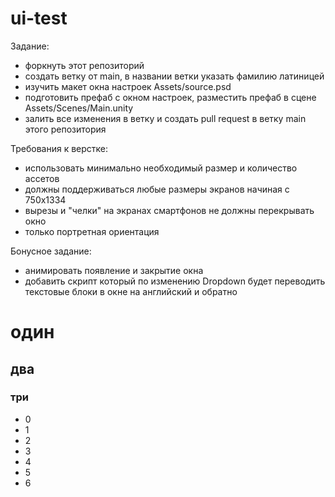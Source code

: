 # ui-test

Задание:
* форкнуть этот репозиторий
* создать ветку от main, в названии ветки указать фамилию латиницей
* изучить макет окна настроек Assets/source.psd
* подготовить префаб с окном настроек, разместить префаб в сцене Assets/Scenes/Main.unity
* залить все изменения в ветку и создать pull request в ветку main этого репозитория

Требования к верстке:
* использовать минимально необходимый размер и количество ассетов
* должны поддерживаться любые размеры экранов начиная с 750x1334
* вырезы и "челки" на экранах смартфонов не должны перекрывать окно
* только портретная ориентация

Бонусное задание:
* анимировать появление и закрытие окна
* добавить скрипт который по изменению Dropdown будет переводить текстовые блоки в окне на английский и обратно


# один
## два
### три

- 0
- 1
- 2
- 3
- 4 
- 5 
- 6
